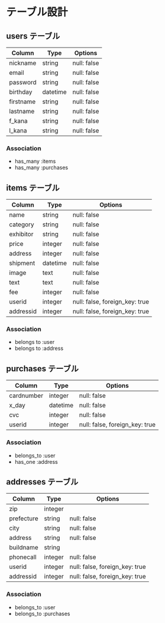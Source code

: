 # テーブル設計

## users テーブル

| Column     | Type     | Options     |
| --------   | ------   | ----------- |
| nickname   | string   | null: false |
| email      | string   | null: false |
| password   | string   | null: false |
| birthday   | datetime | null: false |
| firstname  | string   | null: false |
| lastname   | string   | null: false |
| f_kana     | string   | null: false |
| l_kana     | string   | null: false |



### Association

- has_many :items
- has_many :purchases

## items テーブル

| Column     | Type     | Options                        |
| --------   | ------   | ------------------------------ |
| name       | string   | null: false                    |
| category   | string   | null: false                    |
| exhibitor  | string   | null: false                    |
| price      | integer  | null: false                    |
| address    | integer  | null: false                    |
| shipment   | datetime | null: false                    |
| image      | text     | null: false                    |
| text       | text     | null: false                    |
| fee        | integer  | null: false                    |
| userid     | integer  | null: false, foreign_key: true |
| addressid  | integer  | null: false, foreign_key: true |

### Association

- belongs to :user
- belongs to :address

## purchases テーブル

| Column     | Type     | Options                        |
| --------   | ------   | ------------------------------ |
| cardnumber | integer  | null: false                    |
| x_day      | datetime | null: false                    |
| cvc        | integer  | null: false                    |
| userid     | integer  | null: false, foreign_key: true |

### Association

- belongs_to :user
- has_one :address

## addresses テーブル

| Column     | Type       | Options                        |
| -------    | ---------- | ------------------------------ |
| zip        | integer    |                                |
| prefecture | string     | null: false                    |
| city       | string     | null: false                    |
| address    | string     | null: false                    |
| buildname  | string     |                                |
| phonecall  | integer    | null: false                    |
| userid     | integer    | null: false, foreign_key: true |
| addressid  | integer    | null: false, foreign_key: true |

### Association

- belongs_to :user
- belongs_to :purchases